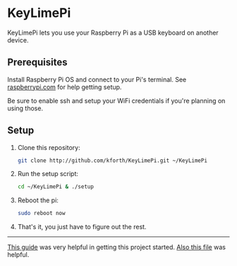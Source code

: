 # KeyLimePi

KeyLimePi lets you use your Raspberry Pi as a USB keyboard on another device.

## Prerequisites

Install Raspberry Pi OS and connect to your Pi's terminal.
See [raspberrypi.com](https://www.raspberrypi.com/software/) for help getting setup.

Be sure to enable ssh and setup your WiFi credentials if you're 
planning on using those.

## Setup

1. 
    Clone this repository:
    ```bash
    git clone http://github.com/kforth/KeyLimePi.git ~/KeyLimePi
    ```

2. 
    Run the setup script:
    ```bash
    cd ~/KeyLimePi & ./setup
    ```

3.
    Reboot the pi:
    ```bash
    sudo reboot now
    ```

4.
    That's it, you just have to figure out the rest.

---

[This guide](https://www.isticktoit.net/?p=1383) was very helpful in getting this project started.
[Also this file](https://github.com/ckuethe/usbarmory/wiki/USB-Gadgets) was helpful.